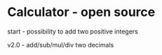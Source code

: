 # Calculator - open source

start - possibility to add two positive integers

v2.0 - add/sub/mul/div two decimals
